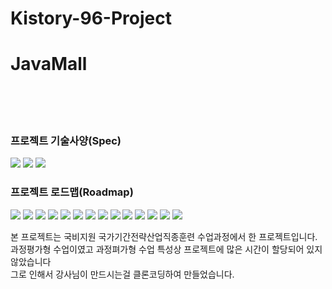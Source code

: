 # Kistory-96-Project

# JavaMall


<!DOCTYPE html>
<html lang="en">
<head>
    <meta charset="UTF-8">
    <meta http-equiv="X-UA-Compatible" content="IE=edge">
    <meta name="viewport" content="width=device-width, initial-scale=1.0">
</head>
<BODY>
    <br>
    <br>
    <br>
    <p><h3>프로젝트 기술사양(Spec)</h3></p>
    <img src="https://github.com/Kimbogun/project/blob/main/pic/project_spec_01.png">
    <img src="https://github.com/Kimbogun/project/blob/main/pic/project_spec_02.png">
    <img src="https://github.com/Kimbogun/project/blob/main/pic/project_spec_03.png">
    <p><h3>프로젝트 로드맵(Roadmap)</h3></p>
    <img src="https://github.com/Kimbogun/project/blob/main/pic/10.PNG">
    <img src="https://github.com/Kimbogun/project/blob/main/pic/1.PNG">
    <img src="https://github.com/Kimbogun/project/blob/main/pic/2.PNG">
    <img src="https://github.com/Kimbogun/project/blob/main/pic/3.PNG">
    <img src="https://github.com/Kimbogun/project/blob/main/pic/4.PNG">
    <img src="https://github.com/Kimbogun/project/blob/main/pic/5.PNG">
    <img src="https://github.com/Kimbogun/project/blob/main/pic/6.PNG">
    <img src="https://github.com/Kimbogun/project/blob/main/pic/7.PNG">
    <img src="https://github.com/Kimbogun/project/blob/main/pic/8.PNG">
    <img src="https://github.com/Kimbogun/project/blob/main/pic/9.PNG">
    <img src="https://github.com/Kimbogun/project/blob/main/pic/11.PNG">
    <img src="https://github.com/Kimbogun/project/blob/main/pic/14.PNG">
    <img src="https://github.com/Kimbogun/project/blob/main/pic/12.PNG">
    <img src="https://github.com/Kimbogun/project/blob/main/pic/13.PNG">
</BODY>
</HTML>

본 프로젝트는 국비지원 국가기간전략산업직종훈련 수업과정에서 한 프로젝트입니다.<br>
과정평가형 수업이였고 과정펴가형 수업 특성상 프로젝트에 많은 시간이 할당되어 있지 않았습니다 <br>
그로 인해서 강사님이 만드시는걸 클론코딩하여 만들었습니다.
